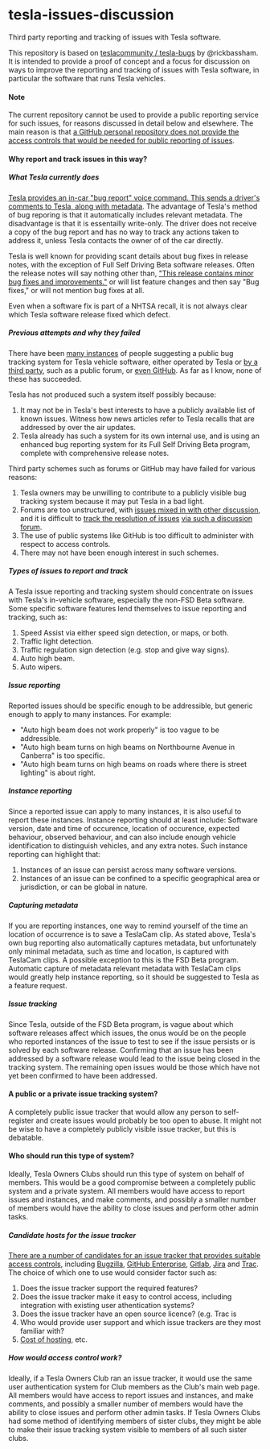 # tesla-issues-discussion
Third party reporting and tracking of issues with Tesla software.

This repository is based on [teslacommunity / tesla-bugs](https://github.com/teslacommunity/tesla-bugs) by @rickbassham. It is intended to provide a proof of concept and a focus for discussion on ways to improve the reporting and tracking of issues with Tesla software, in particular the software that runs Tesla vehicles.

#### Note
The current repository cannot be used to provide a public reporting service for such issues, for reasons discussed in detail below and elsewhere. The main reason is that [a GitHub personal repository does not provide the access controls that would be needed for public reporting of issues](https://docs.github.com/en/account-and-profile/setting-up-and-managing-your-personal-account-on-github/managing-personal-account-settings/permission-levels-for-a-personal-account-repository#collaborator-access-for-a-repository-owned-by-a-personal-account).

#### Why report and track issues in this way?

##### What Tesla currently does

[Tesla provides an in-car "bug report" voice command. This sends a driver's comments to Tesla, along with metadata](https://www.tesla.com/ownersmanual/model3/en_gb/GUID-85DDA8E1-596D-4980-9C17-C4F4E0FAA280.html).
The advantage of Tesla's method of bug reporing is that it automatically includes relevant metadata.
The disadvantage is that it is essentailly write-only. The driver does not receive a copy of the bug report and has no way to track any actions taken to address it, unless Tesla contacts the owner of of the car directly.

Tesla is well known for providing scant details about bug fixes in release notes, with the exception of Full Self Driving Beta software releases.
Often the release notes will say nothing other than, ["This release contains minor bug fixes and improvements."](
https://teslascope.com/teslapedia/software/2021.4.18) or will list feature changes and then say "Bug fixes," or will not mention bug fixes at all.

Even when a software fix is part of a NHTSA recall, it is not always clear which Tesla software release fixed which defect.

##### Previous attempts and why they failed

There have been [many instances](https://teslamotorsclub.com/tmc/search/6469185/?q=tesla+bug+tracking&o=relevance) of people suggesting a public bug tracking system for Tesla vehicle software, either operated by Tesla or [by a third party](https://www.reddit.com/r/teslamotors/comments/ei6rd8/tesla_software_bugs_tracking_bugs_and_bug_fixes/), such as a public forum, or [even GitHub](https://github.com/teslacommunity/tesla-bugs). As far as I know, none of these has succeeded.

Tesla has not produced such a system itself possibly because:
1. It may not be in Tesla's best interests to have a publicly available list of known issues. Witness how news articles refer to Tesla recalls that are addressed by over the air updates.
2. Tesla already has such a system for its own internal use, and is using an enhanced bug reporting system for its Full Self Driving Beta program, complete with comprehensive release notes.

Third party schemes such as forums or GitHub may have failed for various reasons:
1. Tesla owners may be unwilling to contribute to a publicly visible bug tracking system because it may put Tesla in a bad light.
2. Forums are too unstructured, with [issues mixed in with other discussion](https://www.reddit.com/r/TeslaLounge/comments/xjq8nk/reporting_bug_to_tesla/), and it is difficult to [track the resolution of issues](https://www.reddit.com/r/teslamotors/comments/arj0sd/sentry_mode_201953_second_update_bug_fixed/) [via such a discussion forum](https://www.reddit.com/r/teslamotors/comments/g0pw39/sentry_mode_keeps_turning_off_since_the_2020125/).
3. The use of public systems like GitHub is too difficult to administer with respect to access controls.
4. There may not have been enough interest in such schemes.

##### Types of issues to report and track

A Tesla issue reporting and tracking system should concentrate on issues with Tesla's in-vehicle software, especially the non-FSD Beta software. Some specific software features lend themselves to issue reporting and tracking, such as:
1. Speed Assist via either speed sign detection, or maps, or both.
2. Traffic light detection.
3. Traffic regulation sign detection (e.g. stop and give way signs).
4. Auto high beam.
5. Auto wipers.

##### Issue reporting

Reported issues should be specific enough to be addressible, but generic enough to apply to many instances. For example:

* "Auto high beam does not work properly" is too vague to be addressible.
* "Auto high beam turns on high beams on Northbourne Avenue in Canberra" is too specific.
* "Auto high beam turns on high beams on roads where there is street lighting" is about right.

##### Instance reporting

Since a reported issue can apply to many instances, it is also useful to report these instances. 
Instance reporting should at least include:
Software version, date and time of occurence, location of occurence, expected behaviour, observed behaviour,
and can also include enough vehicle identification to distinguish vehicles, and any extra notes.
Such instance reporting can highlight that:
1. Instances of an issue can persist across many software versions.
2. Instances of an issue can be confined to a specific geographical area or jurisdiction, or can be global in nature.

##### Capturing metadata

If you are reporting instances, one way to remind yourself of the time an location of occurrence is to save a TeslaCam clip.
As stated above, Tesla's own bug reporting also automatically captures metadata, but unfortunately only minimal metadata, such as time and location, is captured with TeslaCam clips.
A possible exception to this is the FSD Beta program.
Automatic capture of metadata relevant metadata with TeslaCam clips would greatly help instance reporting, so it should be suggested to Tesla as a feature request.

##### Issue tracking

Since Tesla, outside of the FSD Beta program, is vague about which software releases affect which issues, the onus would be on the people who reported instances of the issue to test to see if the issue persists or is solved by each software release. Confirming that an issue has been addressed by a software release would lead to the issue being closed in the tracking system. The remaining open issues would be those which have not yet been confirmed to have been addressed.

#### A public or a private issue tracking system?

A completely public issue tracker that would allow any person to self-register and create issues would probably be too open to abuse.
It might not be wise to have a completely publicly visible issue tracker, but this is debatable.

#### Who should run this type of system?

Ideally, Tesla Owners Clubs should run this type of system on behalf of members. 
This would be a good compromise between a completely public system and a private system.
All members would have access to report issues and instances, and make comments, and possibly a smaller number of members would have the ability to close issues and perform other admin tasks.

##### Candidate hosts for the issue tracker

[There are a number of candidates for an issue tracker that provides suitable access controls](https://en.wikipedia.org/wiki/Comparison_of_issue-tracking_systems), including [Bugzilla](https://www.bugzilla.org/), [GitHub Enterprise](https://docs.github.com/en/enterprise-server@3.6/admin/overview/about-github-for-enterprises), [Gitlab](https://docs.gitlab.com/ee/subscriptions/), [Jira](https://www.atlassian.com/software/jira) and [Trac](https://trac.edgewall.org/).
The choice of which one to use would consider factor such as:
1. Does the issue tracker support the required features?
2. Does the issue tracker make it easy to control access, including integration with existing user athentication systems?
3. Does the issue tracker have an open source licence? (e.g. Trac is 
4. Who would provide user support and which issue trackers are they most familiar with?
5. [Cost of hosting](https://trac.edgewall.org/wiki/CommercialServices), etc.

##### How would access control work?

Ideally, if a Tesla Owners Club ran an issue tracker, it would use the same user authentication system for Club members as the Club's main web page.
All members would have access to report issues and instances, and make comments, and possibly a smaller number of members would have the ability to close issues and perform other admin tasks.
If Tesla Owners Clubs had some method of identifying members of sister clubs, they might be able to make their issue tracking system visible to members of all such sister clubs.
